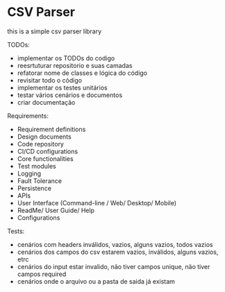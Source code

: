 # CSV Parser

this is a simple csv parser library

TODOs:
- implementar os TODOs do codigo
- reesrtuturar repositorio e suas camadas
- refatorar nome de classes e lógica do código
- revisitar todo o código
- implementar os testes unitários
- testar vários cenários e documentos
- criar documentação

Requirements:
- Requirement definitions
- Design documents
- Code repository
- CI/CD configurations
- Core functionalities
- Test modules
- Logging
- Fault Tolerance
- Persistence
- APIs
- User Interface (Command-line / Web/ Desktop/ Mobile)
- ReadMe/ User Guide/ Help
- Configurations


Tests:

- cenários com headers inválidos, vazios, alguns vazios, todos vazios
- cenários dos campos do csv estarem vazios, inválidos, alguns vazios, etrc
- cenários do input estar invalido, não tiver campos unique, não tiver campos required
- cenários onde o arquivo ou a pasta de saida já existam